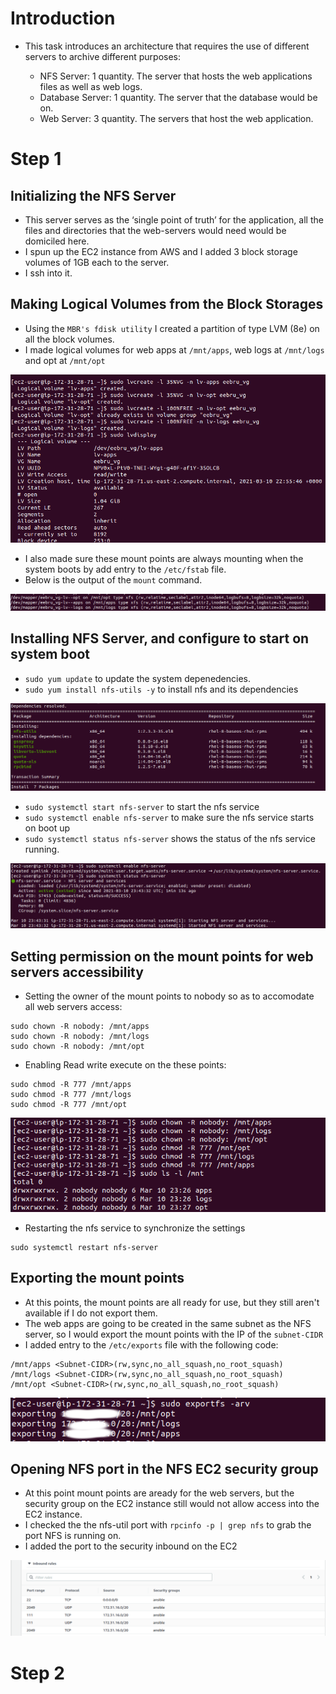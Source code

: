 # **Introduction**
* This task introduces an architecture that requires the use of different servers to archive different purposes:

  * NFS Server: 1 quantity. The server that hosts the web applications files as well as web logs.
  * Database Server: 1 quantity. The server that the database would be on.
  * Web Server: 3 quantity. The servers that host the   web application.

# **Step 1**
## **Initializing the NFS Server**
* This server serves as the ‘single point of truth’ for the application, all the files and directories that the web-servers would need would be domiciled here.
* I spun up the EC2 instance from AWS and I added 3 block storage volumes of 1GB each to the server.
* I ssh into it.

## **Making Logical Volumes from the Block Storages**
* Using the `MBR's fdisk utility` I created a partition of type LVM (8e) on all the block volumes.
* I made logical volumes for web apps at `/mnt/apps`, web logs at `/mnt/logs` and opt at `/mnt/opt`

![logical volume](./p7/making-lv.png)
* I also made sure these mount points are always mounting when the system boots by add entry to the `/etc/fstab` file.
* Below is the output of the `mount` command.

![mount points](./p7/lv-mounts.png)


## **Installing NFS Server, and configure to start on system boot**
* `sudo yum update` to update the system depenedencies.
* `sudo yum install nfs-utils -y` to install nfs and its dependencies

![nfs install](./p7/nfs-install.png)
* `sudo systemctl start nfs-server` to start the nfs service
* `sudo systemctl enable nfs-server` to make sure the nfs service starts on boot up
* `sudo systemctl status nfs-server` shows the status of the nfs service running.

![nfs install](./p7/started-enabled-NFS.png)

## **Setting permission on the mount points for web servers accessibility**

* Setting the owner of the mount points to nobody so as to accomodate all web servers access:

```
sudo chown -R nobody: /mnt/apps
sudo chown -R nobody: /mnt/logs
sudo chown -R nobody: /mnt/opt
```
* Enabling Read write execute on the these points:
```
sudo chmod -R 777 /mnt/apps
sudo chmod -R 777 /mnt/logs
sudo chmod -R 777 /mnt/opt
```
![perm_lvmount](./p7/changing-perm-on-lvMounts-nfs.png)
* Restarting the nfs service to synchronize the settings
```
sudo systemctl restart nfs-server
```
##  **Exporting the mount points** 

* At this points, the mount points are all ready for use, but they still aren't available if I do not export them.
* The web apps are going to be created in the same subnet as the NFS server, so I would export the mount points with the IP of the `subnet-CIDR`
* I added entry to the `/etc/exports` file with the following code:
```
/mnt/apps <Subnet-CIDR>(rw,sync,no_all_squash,no_root_squash)
/mnt/logs <Subnet-CIDR>(rw,sync,no_all_squash,no_root_squash)
/mnt/opt <Subnet-CIDR>(rw,sync,no_all_squash,no_root_squash)
```
![export mounts](./p7/exporting-mounts2.png)

## **Opening NFS port in the NFS EC2 security group**
* At this point mount points are aready for the web servers, but the security group on the EC2 instance still would not allow access into the EC2 instance.
* I checked the the nfs-util port with `rpcinfo -p | grep nfs` to grab the port NFS is running on.
* I added the port to the security inbound on the EC2

![nfs_inbound](./p7/inbound-nfs.png)

# **Step 2**

